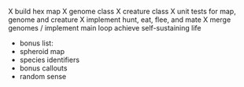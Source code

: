 X build hex map
X genome class
X creature class
X unit tests for map, genome and creature
X implement hunt, eat, flee, and mate
X merge genomes
/ implement main loop
  achieve self-sustaining life


* bonus list: 
* spheroid map
* species identifiers
* bonus callouts
* random sense
